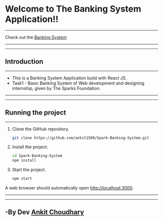 # Welcome to The Banking System Application!!
***

Check out the [Banking System](https://ankit1509.github.io/Spark-Banking-System)


***
***
## Introduction
***

  - This is a Banking System Application build with React JS.
  - Task1 - Basic Banking System of Web development and designing internship, given by The Sparks Foundation.

***
***


## Running the project
***

1. Clone the GitHub repository.

    ```bash
    git clone https://github.com/ankit1509/Spark-Banking-System.git
    ```

2. Install the project.

    ```bash
    cd Spark-Banking-System
    npm install
    ```

3. Start the project. 

    ```bash
    npm start
    ```

A web browser should automatically open [http://localhost:3000](http://localhost:3000).

***
***

## -By Dev [Ankit Choudhary](https://github.com/ankit1509)
